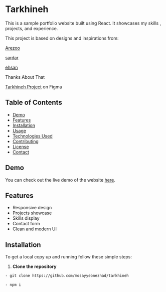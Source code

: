 # Tarkhineh

This is a sample portfolio website built using React. It showcases my skills , projects, and experience.

This project is based on designs and inspirations from:

[Arezoo](https://www.figma.com/@rwish77)

[sardar](https://www.figma.com/@sardar_wazifeh)

[ehsan](https://www.figma.com/@theehsanez)

Thanks About That

[Tarkhineh Project](https://www.figma.com/community/file/1231631272542945983) on Figma

## Table of Contents

- [Demo](#demo)
- [Features](#features)
- [Installation](#installation)
- [Usage](#usage)
- [Technologies Used](#technologies-used)
- [Contributing](#contributing)
- [License](#license)
- [Contact](#contact)

## Demo

You can check out the live demo of the website [here](https://tarkhineh-three.vercel.app).

## Features

- Responsive design
- Projects showcase
- Skills display
- Contact form
- Clean and modern UI

## Installation

To get a local copy up and running follow these simple steps:

1. **Clone the repository**

```bash
- git clone https://github.com/mosayyebnezhad/tarkhineh

- npm i
```
